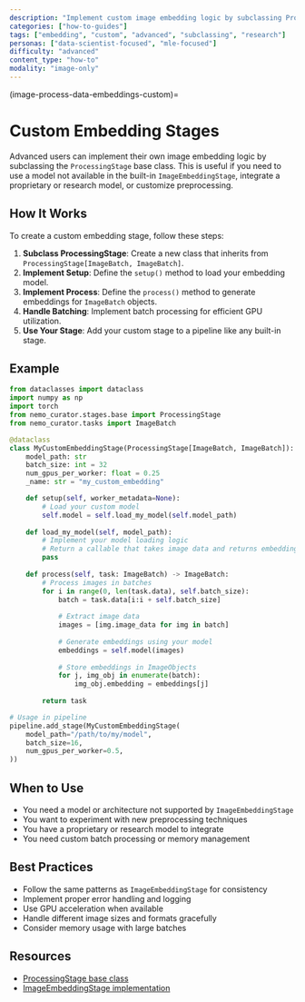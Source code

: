 ```yaml
---
description: "Implement custom image embedding logic by subclassing ProcessingStage for specialized models and preprocessing"
categories: ["how-to-guides"]
tags: ["embedding", "custom", "advanced", "subclassing", "research"]
personas: ["data-scientist-focused", "mle-focused"]
difficulty: "advanced"
content_type: "how-to"
modality: "image-only"
---
```


(image-process-data-embeddings-custom)=
# Custom Embedding Stages

Advanced users can implement their own image embedding logic by subclassing the `ProcessingStage` base class. This is useful if you need to use a model not available in the built-in `ImageEmbeddingStage`, integrate a proprietary or research model, or customize preprocessing.

## How It Works

To create a custom embedding stage, follow these steps:

1. **Subclass ProcessingStage**: Create a new class that inherits from `ProcessingStage[ImageBatch, ImageBatch]`.
2. **Implement Setup**: Define the `setup()` method to load your embedding model.
3. **Implement Process**: Define the `process()` method to generate embeddings for `ImageBatch` objects.
4. **Handle Batching**: Implement batch processing for efficient GPU utilization.
5. **Use Your Stage**: Add your custom stage to a pipeline like any built-in stage.

## Example

```python
from dataclasses import dataclass
import numpy as np
import torch
from nemo_curator.stages.base import ProcessingStage
from nemo_curator.tasks import ImageBatch

@dataclass
class MyCustomEmbeddingStage(ProcessingStage[ImageBatch, ImageBatch]):
    model_path: str
    batch_size: int = 32
    num_gpus_per_worker: float = 0.25
    _name: str = "my_custom_embedding"

    def setup(self, worker_metadata=None):
        # Load your custom model
        self.model = self.load_my_model(self.model_path)
        
    def load_my_model(self, model_path):
        # Implement your model loading logic
        # Return a callable that takes image data and returns embeddings
        pass
        
    def process(self, task: ImageBatch) -> ImageBatch:
        # Process images in batches
        for i in range(0, len(task.data), self.batch_size):
            batch = task.data[i:i + self.batch_size]
            
            # Extract image data
            images = [img.image_data for img in batch]
            
            # Generate embeddings using your model
            embeddings = self.model(images)
            
            # Store embeddings in ImageObjects
            for j, img_obj in enumerate(batch):
                img_obj.embedding = embeddings[j]
                
        return task

# Usage in pipeline
pipeline.add_stage(MyCustomEmbeddingStage(
    model_path="/path/to/my/model",
    batch_size=16,
    num_gpus_per_worker=0.5,
))
```

## When to Use

- You need a model or architecture not supported by `ImageEmbeddingStage`
- You want to experiment with new preprocessing techniques
- You have a proprietary or research model to integrate
- You need custom batch processing or memory management

## Best Practices

- Follow the same patterns as `ImageEmbeddingStage` for consistency
- Implement proper error handling and logging
- Use GPU acceleration when available
- Handle different image sizes and formats gracefully
- Consider memory usage with large batches

## Resources

- [ProcessingStage base class](https://github.com/NVIDIA/NeMo-Curator/blob/main/nemo_curator/stages/base.py)
- [ImageEmbeddingStage implementation](https://github.com/NVIDIA/NeMo-Curator/blob/main/nemo_curator/stages/image/embedders/clip_embedder.py)